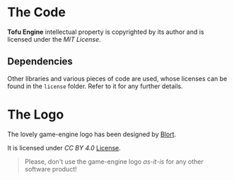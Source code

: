 # The Code

**Tofu Engine** intellectual property is copyrighted by its author and is licensed under the *MIT License*.

## Dependencies

Other libraries and various pieces of code are used, whose licenses can be found in the `license` folder. Refer to it for any further details.

# The Logo

The lovely game-engine logo has been designed by [Blort](https://social.tchncs.de/@Blort).

It is licensed under *CC BY 4.0* [License](https://creativecommons.org/licenses/by/4.0/).

> Please, don't use the game-engine logo *as-it-is* for any other software product!
